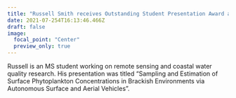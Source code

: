 ```yaml
---
title: "Russell Smith receives Outstanding Student Presentation Award at the 2021 Annual International Meeting of the American Society of Agricultural and Biological Engineers"
date: 2021-07-254T16:13:46.466Z
draft: false
image:
  focal_point: "Center"
  preview_only: true
---
```

Russell is an MS student working on remote sensing and coastal water quality research. His presentation was titled “Sampling and Estimation of Surface Phytoplankton Concentrations in Brackish Environments via Autonomous Surface and Aerial Vehicles”.
